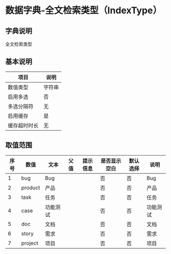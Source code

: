 # 数据字典-全文检索类型（IndexType）
## 字典说明
全文检索类型

## 基本说明
| 项目 | 说明 |
| ---- | ---- |
| 数值类型 | 字符串 |
| 启用多选 | 否 |
| 多选分隔符 | 无 |
| 启用缓存 | 是 |
| 缓存超时时长 | 无 |

## 取值范围
| 序号 | 数值 | 文本 | 父值 | 提示信息 | 是否显示空白 | 默认选择 | 说明 |
| ---- | ---- | ---- | ---- | ---- | ---- | ---- | ---- |
| 1 | bug | Bug |  |  | 否 | 否 | Bug |
| 2 | product | 产品 |  |  | 否 | 否 | 产品 |
| 3 | task | 任务 |  |  | 否 | 否 | 任务 |
| 4 | case | 功能测试 |  |  | 否 | 否 | 功能测试 |
| 5 | doc | 文档 |  |  | 否 | 否 | 文档 |
| 6 | story | 需求 |  |  | 否 | 否 | 需求 |
| 7 | project | 项目 |  |  | 否 | 否 | 项目 |

